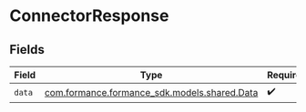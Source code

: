 # ConnectorResponse


## Fields

| Field                                                                       | Type                                                                        | Required                                                                    | Description                                                                 |
| --------------------------------------------------------------------------- | --------------------------------------------------------------------------- | --------------------------------------------------------------------------- | --------------------------------------------------------------------------- |
| `data`                                                                      | [com.formance.formance_sdk.models.shared.Data](../../models/shared/Data.md) | :heavy_check_mark:                                                          | N/A                                                                         |